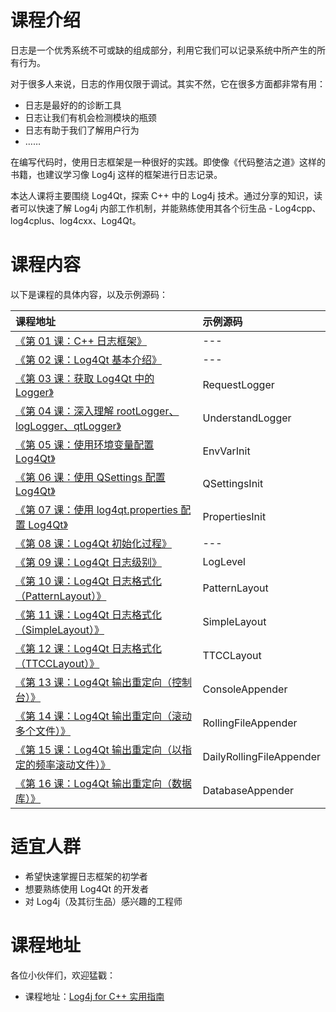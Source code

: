 # 课程介绍

日志是一个优秀系统不可或缺的组成部分，利用它我们可以记录系统中所产生的所有行为。

对于很多人来说，日志的作用仅限于调试。其实不然，它在很多方面都非常有用：

- 日志是最好的的诊断工具
- 日志让我们有机会检测模块的瓶颈
- 日志有助于我们了解用户行为
- ……

在编写代码时，使用日志框架是一种很好的实践。即使像《代码整洁之道》这样的书籍，也建议学习像 Log4j 这样的框架进行日志记录。

本达人课将主要围绕 Log4Qt，探索 C++ 中的 Log4j 技术。通过分享的知识，读者可以快速了解 Log4j 内部工作机制，并能熟练使用其各个衍生品 - Log4cpp、log4cplus、log4cxx、Log4Qt。

# 课程内容

以下是课程的具体内容，以及示例源码：

课程地址 | 示例源码
:--- | :--- 
[《第 01 课：C++ 日志框架》](http://gitbook.cn/gitchat/column/5b2c5b29072e851cae4299f3/topic/5b2c633e072e851cae42a1aa) | ---
[《第 02 课：Log4Qt 基本介绍》](http://gitbook.cn/gitchat/column/5b2c5b29072e851cae4299f3/topic/5b2c6356072e851cae42a1c9) | ---
[《第 03 课：获取 Log4Qt 中的 Logger》](http://gitbook.cn/gitchat/column/5b2c5b29072e851cae4299f3/topic/5b2c6370072e851cae42a1e3) | RequestLogger
[《第 04 课：深入理解 rootLogger、logLogger、qtLogger》](http://gitbook.cn/gitchat/column/5b2c5b29072e851cae4299f3/topic/5b2c6385072e851cae42a1fb) | UnderstandLogger
[《第 05 课：使用环境变量配置 Log4Qt》](http://gitbook.cn/gitchat/column/5b2c5b29072e851cae4299f3/topic/5b2c639a072e851cae42a21c) | EnvVarInit
[《第 06 课：使用 QSettings 配置 Log4Qt》](http://gitbook.cn/gitchat/column/5b2c5b29072e851cae4299f3/topic/5b2c63b2072e851cae42a233) | QSettingsInit
[《第 07 课：使用 log4qt.properties 配置 Log4Qt》](https://gitbook.cn/gitchat/column/5b2c5b29072e851cae4299f3/topic/5b2c63c8072e851cae42a244) | PropertiesInit
[《第 08 课：Log4Qt 初始化过程》](https://gitbook.cn/gitchat/column/5b2c5b29072e851cae4299f3/topic/5b2c63e5072e851cae42a26a) | ---
[《第 09 课：Log4Qt 日志级别》](https://gitbook.cn/gitchat/column/5b2c5b29072e851cae4299f3/topic/5b2c6402072e851cae42a28a) | LogLevel
[《第 10 课：Log4Qt 日志格式化（PatternLayout）》](https://gitbook.cn/gitchat/column/5b2c5b29072e851cae4299f3/topic/5b2c641a072e851cae42a2a8) | PatternLayout
[《第 11 课：Log4Qt 日志格式化（SimpleLayout）》](https://gitbook.cn/gitchat/column/5b2c5b29072e851cae4299f3/topic/5b2c6435072e851cae42a2c5) | SimpleLayout
[《第 12 课：Log4Qt 日志格式化（TTCCLayout）》](https://gitbook.cn/gitchat/column/5b2c5b29072e851cae4299f3/topic/5b2c6452072e851cae42a2e6) | TTCCLayout
[《第 13 课：Log4Qt 输出重定向（控制台）》](https://gitbook.cn/gitchat/column/5b2c5b29072e851cae4299f3/topic/5b2c6471072e851cae42a31b) | ConsoleAppender
[《第 14 课：Log4Qt 输出重定向（滚动多个文件）》](https://gitbook.cn/gitchat/column/5b2c5b29072e851cae4299f3/topic/5b2c6489072e851cae42a33e) | RollingFileAppender
[《第 15 课：Log4Qt 输出重定向（以指定的频率滚动文件）》](https://gitbook.cn/gitchat/column/5b2c5b29072e851cae4299f3/topic/5b2c649f072e851cae42a34f) | DailyRollingFileAppender
[《第 16 课：Log4Qt 输出重定向（数据库）》](https://gitbook.cn/gitchat/column/5b2c5b29072e851cae4299f3/topic/5b2c64bb072e851cae42a360) | DatabaseAppender

# 适宜人群

- 希望快速掌握日志框架的初学者
- 想要熟练使用 Log4Qt 的开发者
- 对 Log4j（及其衍生品）感兴趣的工程师

# 课程地址

各位小伙伴们，欢迎猛戳：

- 课程地址：[Log4j for C++ 实用指南](http://gitbook.cn/gitchat/column/5b2c5b29072e851cae4299f3 "Log4j for C++ 实用指南")
